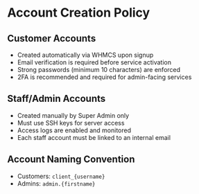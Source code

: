 # Account Creation Policy

## Customer Accounts

- Created automatically via WHMCS upon signup
- Email verification is required before service activation
- Strong passwords (minimum 10 characters) are enforced
- 2FA is recommended and required for admin-facing services

## Staff/Admin Accounts

- Created manually by Super Admin only
- Must use SSH keys for server access
- Access logs are enabled and monitored
- Each staff account must be linked to an internal email

## Account Naming Convention

- Customers: `client_{username}`
- Admins: `admin.{firstname}`
